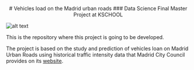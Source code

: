 <p align="center">
# Vehicles load on the Madrid urban roads
### Data Science Final Master Project at KSCHOOL


![alt text](https://github.com/antoniobravo05/TFM_KSchool-Vehicles_load_on_the_Madrid_urban_roads/blob/master/Vehicles%20load%20on%20the%20Madrid%20urban%20roads/Documents/traficomadridpicture.png)

This is the repository where this project is going to be developed.

The project is based on the study and prediction of vehicles loan on Madrid Urban Roads using historical traffic intensity data that Madrid City Council provides on its [website](https://datos.madrid.es/portal/site/egob/menuitem.c05c1f754a33a9fbe4b2e4b284f1a5a0/?vgnextoid=33cb30c367e78410VgnVCM1000000b205a0aRCRD&vgnextchannel=374512b9ace9f310VgnVCM100000171f5a0aRCRD).

</p>
